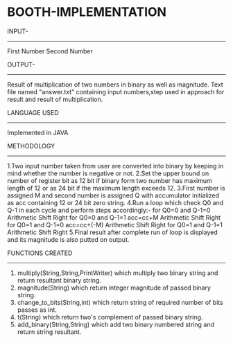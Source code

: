 # BOOTH-IMPLEMENTATION
 
 
INPUT-
*****
First Number
Second Number


OUTPUT-
******
Result of multiplication of two numbers in binary as well as magnitude.
Text file named "answer.txt" containing input numbers,step used in approach for result and result of multiplication.


LANGUAGE USED
*************
Implemented in JAVA


METHODOLOGY
***********
1.Two input number taken from user are converted into binary by keeping in mind whether the number is negative or not.
2.Set the upper bound on number of register bit as 12 bit if binary form two number has maximum length of  12 or as 24 bit if the maximum length exceeds 12.
3.First number is assigned M and second number is assigned Q with accumulator initialized as acc containing 12 or 24 bit zero string.
4.Run a loop which check Q0 and Q-1 in each cycle and perform steps accordingly:-
    for Q0=0 and Q-1=0   Arithmetic Shift Right
    for Q0=0 and Q-1=1   acc=cc+M 
                         Arithmetic Shift Right
    for Q0=1 and Q-1=0   acc=cc+(-M) 
                         Arithmetic Shift Right
    for Q0=1 and Q-1=1   Arithmetic Shift Right
5.Final result after complete run of loop is displayed and its magnitude is also putted on output.


FUNCTIONS CREATED
*****************
1. multiply(String,String,PrintWriter)                  which multiply two binary string and return resultant binary string.
2. magnitude(String)                                    which return integer magnitude of passed binary string.
3. change_to_bits(String,int)                           which return string of required number of bits passes as int.
4. t(String)                                            which return two's complement of passed binary string.
5. add_binary(String,String)                            which add two binary numbered string and return string resultant.
